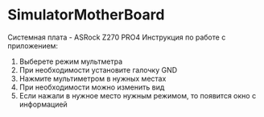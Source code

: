 # SimulatorMotherBoard
Системная плата - ASRock Z270 PRO4
Инструкция по работе с приложением:
1) Выберете режим мультметра
2) При необходимости установите галочку GND
3) Нажмите мультиметром в нужных местах
4) При необходимости можно изменить вид
5) Если нажали в нужное место нужным режимом, то появится окно с информацией
